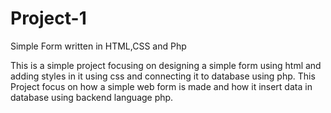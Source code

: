 # Project-1
Simple Form written in HTML,CSS and Php

This is a simple project focusing on designing a simple form using html and adding styles in it using css and connecting it to database using php.
This Project focus on how a simple web form is made and how it insert data in database using backend language php.
